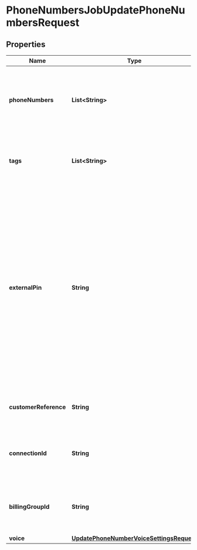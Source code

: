 

# PhoneNumbersJobUpdatePhoneNumbersRequest


## Properties

| Name | Type | Description | Notes |
|------------ | ------------- | ------------- | -------------|
|**phoneNumbers** | **List&lt;String&gt;** | Array of phone number ids and/or phone numbers in E164 format to update |  |
|**tags** | **List&lt;String&gt;** | A list of user-assigned tags to help organize phone numbers. |  [optional] |
|**externalPin** | **String** | If someone attempts to port your phone number away from Telnyx and your phone number has an external PIN set, we will attempt to verify that you provided the correct external PIN to the winning carrier. Note that not all carriers cooperate with this security mechanism. |  [optional] |
|**customerReference** | **String** | A customer reference string for customer look ups. |  [optional] |
|**connectionId** | **String** | Identifies the connection associated with the phone number. |  [optional] |
|**billingGroupId** | **String** | Identifies the billing group associated with the phone number. |  [optional] |
|**voice** | [**UpdatePhoneNumberVoiceSettingsRequest**](UpdatePhoneNumberVoiceSettingsRequest.md) |  |  [optional] |



